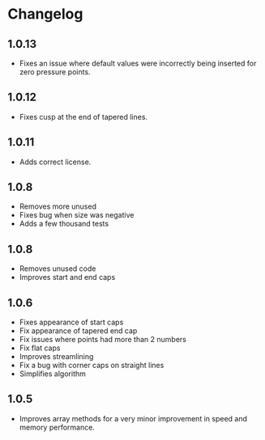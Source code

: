 # Changelog

## 1.0.13

- Fixes an issue where default values were incorrectly being inserted for zero pressure points.

## 1.0.12

- Fixes cusp at the end of tapered lines.

## 1.0.11

- Adds correct license.

## 1.0.8

- Removes more unused
- Fixes bug when size was negative
- Adds a few thousand tests

## 1.0.8

- Removes unused code
- Improves start and end caps

## 1.0.6

- Fixes appearance of start caps
- Fix appearance of tapered end cap
- Fix issues where points had more than 2 numbers
- Fix flat caps
- Improves streamlining
- Fix a bug with corner caps on straight lines
- Simplifies algorithm

## 1.0.5

- Improves array methods for a very minor improvement in speed and memory performance.
